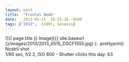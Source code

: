 ```yaml
---
layout: post
title:  "Frontal Bomb"
date:   2013-05-15  18:55:28 -0600
tags: ["2013",  X100s, Genesis]
---
```

![{{ page.title }} Image]({{ site.baseurl }}/images/2013/2013_0515_DSCF1555.jpg)
{: .prettyprint}  
Nostril shot  
1/80 sec, f/2.2, ISO 800 - Shutter clicks this day: 63